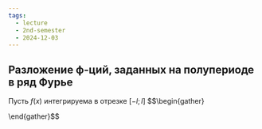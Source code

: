 ```yaml
---
tags:
  - lecture
  - 2nd-semester
  - 2024-12-03
---
```


## Разложение ф-ций, заданных на полупериоде в ряд Фурье

Пусть $f(x)$ интегрируема в отрезке $[-l;l]$ 
$$\begin{gather}

\end{gather}$$